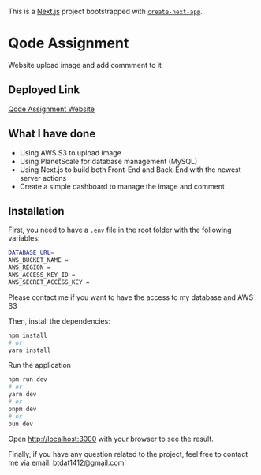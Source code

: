 This is a [Next.js](https://nextjs.org/) project bootstrapped with [`create-next-app`](https://github.com/vercel/next.js/tree/canary/packages/create-next-app).

# Qode Assignment

Website upload image and add commment to it

## Deployed Link

[Qode Assignment Website](qode-assignment-beta.vercel.app)

## What I have done

- Using AWS S3 to upload image
- Using PlanetScale for database management (MySQL)
- Using Next.js to build both Front-End and Back-End with the newest server actions
- Create a simple dashboard to manage the image and comment

## Installation

First, you need to have a `.env` file in the root folder with the following variables:

```bash
DATABASE_URL=
AWS_BUCKET_NAME =
AWS_REGION =
AWS_ACCESS_KEY_ID =
AWS_SECRET_ACCESS_KEY =
```

Please contact me if you want to have the access to my database and AWS S3

Then, install the dependencies:

```bash
npm install
# or
yarn install
```

Run the application

```bash
npm run dev
# or
yarn dev
# or
pnpm dev
# or
bun dev
```

Open [http://localhost:3000](http://localhost:3000) with your browser to see the result.

Finally, if you have any question related to the project, feel free to contact me via email: btdat1412@gmail.com`
